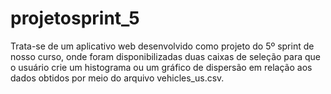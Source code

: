 # projetosprint_5

Trata-se de um aplicativo web desenvolvido como projeto do 5º sprint de nosso curso, onde foram disponibilizadas duas caixas de seleção para que o usuário crie um histograma ou um gráfico de dispersão em relação aos dados obtidos por meio do arquivo vehicles_us.csv.
 